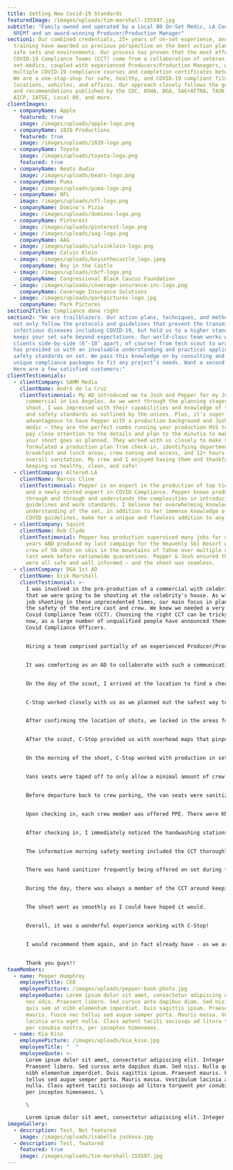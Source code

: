 ```yaml
---
title: Setting New Covid-19 Standards
featuredImage: /images/uploads/tim-marshall-155597.jpg
subtitle: "Family owned and operated by a Local 80 On-Set Medic, LA County: EMT,
  NREMT and an award-winning Producer/Production Manager"
section1: Our combined credentials, 25+ years of on-set experience, and top tier
  training have awarded us precious perspective on the best action plans for
  safe sets and environments. Our process has proven that the most effective
  COVID-19 Compliance Teams (CCT) come from a collaboration of veteran union
  set-medics, coupled with experienced Producers/Production Managers, with
  multiple COVID-19 compliance courses and completion certificates between them.
  We are a one-stop-shop for safe, healthy, and COVID-19 compliant film sets,
  locations, vehicles, and offices. Our approach closely follows the guidance
  and recommendations published by the CDC, OSHA, DGA, SAG•AFTRA, TASK FORCE,
  AICP, IATSE, Local 80, and more.
clientImages:
  - companyName: Apple
    featured: true
    image: /images/uploads/apple-logo.png
  - companyName: 1820 Productions
    featured: true
    image: /images/uploads/1820-logo.png
  - companyName: Toyota
    image: /images/uploads/toyota-logo.png
    featured: true
  - companyName: Beats Audio
    image: /images/uploads/beats-logo.png
  - companyName: Puma
    image: /images/uploads/puma-logo.png
  - companyName: NFL
    image: /images/uploads/nfl-logo.png
  - companyName: Domino's Pizza
    image: /images/uploads/dominos-logo.png
  - companyName: Pinterest
    image: /images/uploads/pinterest-logo.png
  - image: /images/uploads/aag-logo.png
    companyName: AAG
  - image: /images/uploads/calvinklein-logo.png
    companyName: Calvin Klein
  - image: /images/uploads/boyinthecastle_logo.jpeg
    companyName: Boy in the Castle
  - image: /images/uploads/cbcf-logo.png
    companyName: Congressional Black Caucus Foundation
  - image: /images/uploads/coverage-insurance-inc-logo.png
    companyName: Coverage Insurance Solutions
  - image: /images/uploads/parkpictures-logo.jpg
    companyName: Park Pictures
section2Title: Compliance done right
section2: "We are trailblazers. Our action plans, techniques, and methodologies
  not only follow the protocols and guidelines that prevent the transmission of
  infectious diseases including COVID-19, but hold us to a higher standard that
  keeps your set safe beyond expectations. Our world-class team works with our
  clients side-by-side (6’-10’ apart, of course) from tech scout to wrap, which
  has provided us with an invaluable understanding and practical application of
  safety standards on set. We pass this knowledge on by consulting and crafting
  unique compliance packages to fit any project’s needs. Want a second opinion?
  Here are a few satisfied customers:"
clientTestimonials:
  - clientCompany: SAMM Media
    clientName: André de la Cruz
    clientTestimonial: My AD introduced me to Josh and Pepper for my July 27th TV
      commercial in Los Angeles. As we went through the planning stages of my
      shoot, I was impressed with their capabilities and knowledge of the health
      and safety standards as outlined by the unions. Plus, it’s super
      advantageous to have Pepper with a production background and Josh a set
      medic – they are the perfect combo running your production HSS team. They
      pay close attention to the details and plan to the minutia to make sure
      your shoot goes as planned. They worked with us closely to make sure we
      formulated a production plan from check-in, identifying department pods,
      breakfast and lunch areas, crew zoning and access, and 12+ hours of
      overall sanitation. My crew and I enjoyed having them and thankful for
      keeping us healthy, clean, and safe!
  - clientCompany: Altered.LA
    clientName: Marcos Cline
    clientTestimonial: Pepper is an expert in the production of top tier commercials
      and a newly minted expert in COVID Compliance. Pepper knows production
      through and through and understands the complexities in introducing new
      guidelines and work standards. I believe her overwhelming knowledge and
      understanding of the set, in addition to her immense knowledge of the
      COVID guidelines, make her a unique and flawless addition to any set.
  - clientCompany: Squint
    clientName: Rob Clyde
    clientTestimonial: Pepper has production supervised many jobs for me over the
      years AND produced my last campaign for the Heavenly Ski Resort where our
      crew of 50 shot on skis in the mountains of Tahoe over multiple days the
      last week before nationwide quarantines. Pepper & Josh ensured that we
      were all safe and well informed – and the shoot was seamless.
  - clientCompany: DGA 1st AD
    clientName: Erik Marshall
    clientTestimonial: >-
      I was involved in the pre-production of a commercial with celebrity talent
      that we were going to be shooting at the celebrity's house. As with any
      job shooting in these unprecedented times, our main focus in planning was
      the safety of the entire cast and crew. We knew we needed a very strong
      Covid Compliance Team (CCT). Choosing the right CCT can be tricky right
      now, as a large number of unqualified people have announced themselves as
      Covid Compliance Officers. 


      Hiring a team comprised partially of an experienced Producer/Production Manager and on-set Medic/EMT made a great deal of sense. They would be able to approach our location with proactive insight and thorough diligence and professionalism. They were in constant communication with the production team and were able to help guide us through the planning in a way that would make sure that all of the safety protocols would be satisfied. This included working with production and the AD as to how/where we would set up our pods & lunch, what specific gear would be required, and how to fortify the location to become a safe bubble. 


      It was comforting as an AD to collaborate with such a communicative knowledgeable team during the prep of the job. 


      On the day of the scout, I arrived at the location to find a check-in table set up in front of the estate. I answered a questionnaire, was given a temperature check, and offered some PPE. 


      C-Stop worked closely with us as we planned out the safest way to proceed. 


      After confirming the location of shots, we locked in the areas for the pods, lunch, bathrooms, handwashing stations, etc . 


      After the scout, C-Stop provided us with overhead maps that pinpointed all of the specific areas where everything would land. 


      On the morning of the shoot, C-Stop worked with production in setting up a check-in station at our crew parking in addition to the check-in station at the main gate of the estate location. 


      Vans seats were taped off to only allow a minimal amount of crew to travel from crew parking to location each trip. After each crew member answered a questionnaire and were checked for temperature, they were allowed access to the vans. 


      Before departure back to crew parking, the van seats were sanitized and disinfected with a handheld fogger. 


      Upon checking in, each crew member was offered PPE. There were KN95 and 3-ply face masks, face shields, nitrile gloves, hand sanitizer, disinfectant wipes, and more. 


      After checking in, I immediately noticed the handwashing stations located in various places on set. The portable bathrooms had one, as well as a person who would sanitize/disinfect them after each use. There were also a few set up around the lunch table/pop-up area, and around set. 


      The informative morning safety meeting included the CCT thoroughly discussing the specific protocols that we would be following throughout the day and laid out a solid plan to ensure the safest way to work. 


      There was hand sanitizer frequently being offered on set during filming. People that wandered a little too close to one another were politely reminded to social distance. 


      During the day, there was always a member of the CCT around keeping a watchful eye. 


      The shoot went as smoothly as I could have hoped it would. 


      Overall, it was a wonderful experience working with C-Stop! 


      I would recommend them again, and in fact already have - as we are in the planning stages of a 2-day commercial with another celebrity right now. 


      Thank you guys!!
teamMembers:
  - name: Pepper Humphrey
    employeeTitle: CEO
    employeePicture: /images/uploads/pepper-book-photo.jpg
    employeeQuote: Lorem ipsum dolor sit amet, consectetur adipiscing elit. Integer
      nec odio. Praesent libero. Sed cursus ante dapibus diam. Sed nisi. Nulla
      quis sem at nibh elementum imperdiet. Duis sagittis ipsum. Praesent
      mauris. Fusce nec tellus sed augue semper porta. Mauris massa. Vestibulum
      lacinia arcu eget nulla. Class aptent taciti sociosqu ad litora torquent
      per conubia nostra, per inceptos himenaeos.
  - name: Kia Kiso
    employeePicture: /images/uploads/kia_kiso.jpg
    employeeTitle: "  "
    employeeQuote: >-
      Lorem ipsum dolor sit amet, consectetur adipiscing elit. Integer nec odio.
      Praesent libero. Sed cursus ante dapibus diam. Sed nisi. Nulla quis sem at
      nibh elementum imperdiet. Duis sagittis ipsum. Praesent mauris. Fusce nec
      tellus sed augue semper porta. Mauris massa. Vestibulum lacinia arcu eget
      nulla. Class aptent taciti sociosqu ad litora torquent per conubia nostra,
      per inceptos himenaeos. \

      \

      Lorem ipsum dolor sit amet, consectetur adipiscing elit. Integer nec odio. Praesent libero. Sed cursus ante dapibus diam. Sed nisi. Nulla quis sem at nibh elementum imperdiet. Duis sagittis ipsum. Praesent mauris. Fusce nec tellus sed augue semper porta. Mauris massa. Vestibulum lacinia arcu eget nulla. Class aptent taciti sociosqu ad litora torquent per conubia nostra, per inceptos himenaeos.
imageGallery:
  - description: Test, Not featured
    image: /images/uploads/isabella juskova.jpg
  - description: Test, featured
    featured: true
    image: /images/uploads/tim-marshall-155597.jpg
---
```


